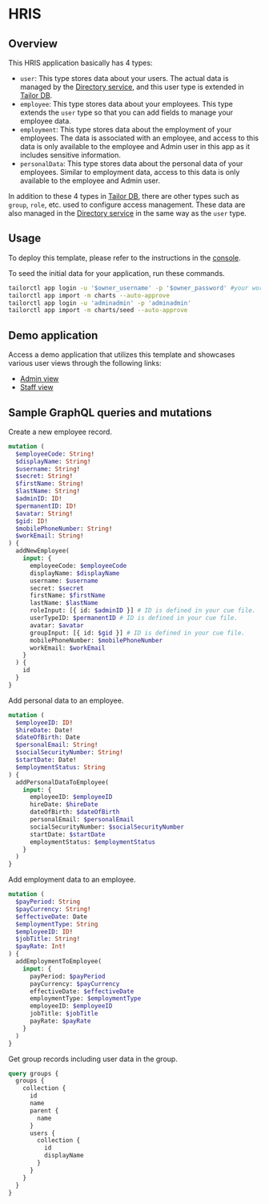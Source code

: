 # HRIS

## Overview
This HRIS application basically has 4 types:

- `user`: This type stores data about your users. The actual data is managed by the [Directory service](https://platform-frontend-services-docs.vercel.app/guides/directory), and this user type is extended in [Tailor DB](https://platform-frontend-services-docs.vercel.app/guides/tailordb/overview).
- `employee`: This type stores data about your employees. This type extends the `user` type so that you can add fields to manage your employee data.
- `employment`: This type stores data about the employment of your employees. The data is associated with an employee, and access to this data is only available to the employee and Admin user in this app as it includes sensitive information.
- `personalData`: This type stores data about the personal data of your employees. Similar to employment data, access to this data is only available to the employee and Admin user.

In addition to these 4 types in [Tailor DB](https://platform-frontend-services-docs.vercel.app/guides/tailordb/overview), there are other types such as `group`, `role`, etc. used to configure access management. These data are also managed in the [Directory service](https://platform-frontend-services-docs.vercel.app/guides/directory) in the same way as the `user` type.


## Usage
To deploy this template, please refer to the instructions in the [console](https://console.tailor.tech/).

To seed the initial data for your application, run these commands.
```bash
tailorctl app login -u '$owner_username' -p '$owner_password' #your workspace owner name and password
tailorctl app import -m charts --auto-approve
tailorctl app login -u 'adminadmin' -p 'adminadmin'
tailorctl app import -m charts/seed --auto-approve
```


## Demo application

Access a demo application that utilizes this template and showcases various user views through the following links:

- [Admin view](https://tailorinc.retool.com/embedded/public/55ba8391-57b5-4679-a1ce-844f33042c19)
- [Staff view](https://tailorinc.retool.com/embedded/public/788dbc71-d0a6-4ab1-b93e-0fb0639cfbd2)


## Sample GraphQL queries and mutations

Create a new employee record.
```graphql
mutation (
  $employeeCode: String!
  $displayName: String!
  $username: String!
  $secret: String!
  $firstName: String!
  $lastName: String!
  $adminID: ID!
  $permanentID: ID!
  $avatar: String!
  $gid: ID!
  $mobilePhoneNumber: String!
  $workEmail: String!
) {
  addNewEmployee(
    input: {
      employeeCode: $employeeCode
      displayName: $displayName
      username: $username
      secret: $secret
      firstName: $firstName
      lastName: $lastName
      roleInput: [{ id: $adminID }] # ID is defined in your cue file.
      userTypeID: $permanentID # ID is defined in your cue file.
      avatar: $avatar
      groupInput: [{ id: $gid }] # ID is defined in your cue file.
      mobilePhoneNumber: $mobilePhoneNumber
      workEmail: $workEmail
    }
  ) {
    id
  }
}
```

Add personal data to an employee.
```graphql
mutation (
  $employeeID: ID!
  $hireDate: Date!
  $dateOfBirth: Date
  $personalEmail: String!
  $socialSecurityNumber: String!
  $startDate: Date!
  $employmentStatus: String
) {
  addPersonalDataToEmployee(
    input: {
      employeeID: $employeeID
      hireDate: $hireDate
      dateOfBirth: $dateOfBirth
      personalEmail: $personalEmail
      socialSecurityNumber: $socialSecurityNumber
      startDate: $startDate
      employmentStatus: $employmentStatus
    }
  )
}
```

Add employment data to an employee.
```graphql
mutation (
  $payPeriod: String
  $payCurrency: String!
  $effectiveDate: Date
  $employmentType: String
  $employeeID: ID!
  $jobTitle: String!
  $payRate: Int!
) {
  addEmploymentToEmployee(
    input: {
      payPeriod: $payPeriod
      payCurrency: $payCurrency
      effectiveDate: $effectiveDate
      employmentType: $employmentType
      employeeID: $employeeID
      jobTitle: $jobTitle
      payRate: $payRate
    }
  )
}
```

Get group records including user data in the group.
```graphql
query groups {
  groups {
    collection {
      id
      name
      parent {
        name
      }
      users {
        collection {
          id
          displayName
        }
      }
    }
  }
}
```
